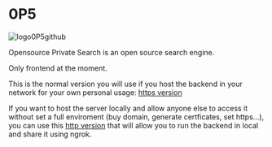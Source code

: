 # 0P5

![logo0P5github](https://github.com/StringManolo/0P5/assets/56775178/4a330d3e-bcac-45a3-b191-e85adee1fa69)


Opensource Private Search is an open source search engine.

Only frontend at the moment.  
  
This is the normal version you will use if you host the backend in your network for your own personal usage:
[https version](https://stringmanolo.github.io/0P5/)  
    
If you want to host the server locally and allow anyone else to access it without set a full enviroment (buy domain, generate certficates, set https...), you can use this [http version](http://0p5.glitch.me/) that will allow you to run the backend in local and share it using ngrok. 
